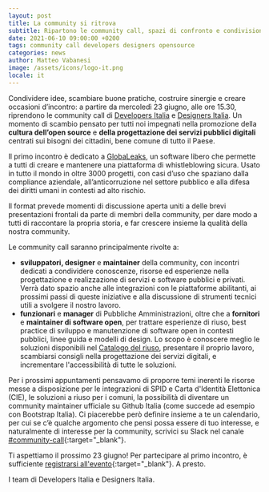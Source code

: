 ```yaml
---
layout: post
title: La community si ritrova
subtitle: Ripartono le community call, spazi di confronto e condivisione di idee
date: 2021-06-10 09:00:00 +0200
tags: community call developers designers opensource
categories: news
author: Matteo Vabanesi
image: /assets/icons/logo-it.png
locale: it
---
```


Condividere idee, scambiare buone pratiche, costruire sinergie e creare
occasioni d’incontro: a partire da mercoledì 23 giugno, alle ore 15.30,
riprendono le community call di [Developers Italia](https://developers.italia.it)
e [Designers Italia](https://designers.italia.it). Un momento di scambio pensato
per tutti noi impegnati nella promozione della **cultura dell’open source** e **della
progettazione dei servizi pubblici digitali** centrati sui bisogni dei cittadini,
bene comune di tutto il Paese.

Il primo incontro è dedicato a
[GlobaLeaks](https://developers.italia.it/it/software/globaleaks-globaleaks-f22648),
un software libero che permette a tutti di creare e mantenere una
piattaforma di whistleblowing sicura. Usato in tutto il mondo in oltre 3000
progetti, con casi d’uso che spaziano dalla compliance aziendale,
all’anticorruzione nel settore pubblico e alla difesa dei diritti umani in
contesti ad alto rischio.

Il format prevede momenti di discussione aperta uniti a delle brevi
presentazioni frontali da parte di membri della community, per dare modo a tutti
di raccontare la propria storia, e far crescere insieme la qualità della nostra
community.

Le community call saranno principalmente rivolte a:

* **sviluppatori, designer** e **maintainer** della community,
  con incontri dedicati a condividere conoscenze, risorse ed esperienze nella
  progettazione e realizzazione di servizi e software pubblici e privati. Verrà
  dato spazio anche alle integrazioni con le piattaforme abilitanti, ai prossimi
  passi di queste iniziative e alla discussione di strumenti tecnici utili a
  svolgere il nostro lavoro.
* **funzionari** e **manager** di Pubbliche Amministrazioni, oltre che a
  **fornitori** e **maintainer di software open**, per trattare esperienze di riuso,
  best practice di sviluppo e manutenzione di software open in contesti pubblici,
  linee guida e modelli di design. Lo scopo è conoscere meglio le soluzioni
  disponibili nel [Catalogo del riuso](https://developers.italia.it/it/software),
  presentare il proprio lavoro, scambiarsi consigli nella progettazione dei servizi
  digitali, e incrementare l'accessibilità di tutte le soluzioni.

Per i prossimi appuntamenti pensavamo di proporre temi inerenti le risorse messe
a disposizione per le integrazioni di SPID e Carta d'Identità Elettonica (CIE),
le soluzioni a riuso per i comuni, la possibilità di diventare un community
maintainer ufficiale su Github Italia (come succede ad esempio con Bootstrap Italia).
Ci piacerebbe però definire insieme a te un calendario, per cui se c’è qualche
argomento che pensi possa essere di tuo interesse, e naturalmente di interesse
per la community, scrivici su Slack nel canale
[#community-call](https://developersitalia.slack.com/archives/C023MSRP03V){:target="_blank"}.

Ti aspettiamo il prossimo 23 giugno! Per partecipare al primo incontro, è
sufficiente [registrarsi all'evento](https://mobilizon.it/events/14a8edaf-2af5-4bd1-a178-1420c71d7d61){:target="_blank"}.
A presto.

I team di Developers Italia e Designers Italia.
